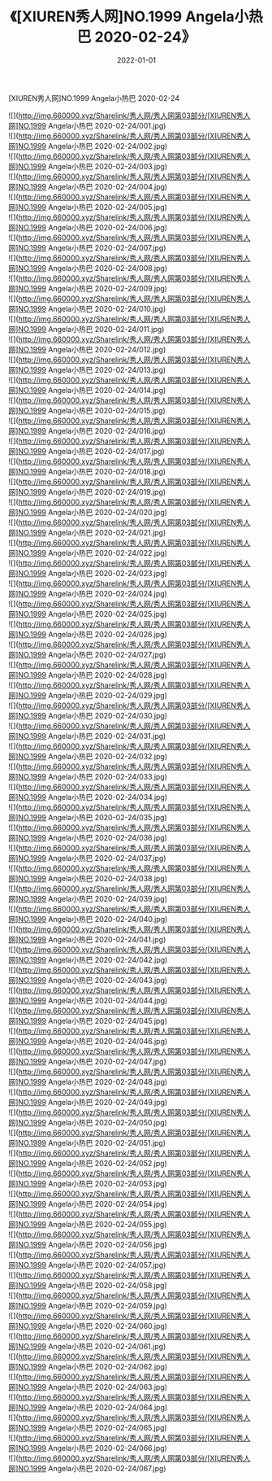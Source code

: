 ﻿---
layout: post
title:  《[XIUREN秀人网]NO.1999 Angela小热巴 2020-02-24》
date:   2022-01-01
img: http://img.660000.xyz/Sharelink/秀人网/秀人网第03部分/[XIUREN秀人网]NO.1999 Angela小热巴 2020-02-24/000.jpg
categories: [美女, 清纯, 唯美]
---

[XIUREN秀人网]NO.1999 Angela小热巴 2020-02-24

 ![](http://img.660000.xyz/Sharelink/秀人网/秀人网第03部分/[XIUREN秀人网]NO.1999 Angela小热巴 2020-02-24/001.jpg) <br>![](http://img.660000.xyz/Sharelink/秀人网/秀人网第03部分/[XIUREN秀人网]NO.1999 Angela小热巴 2020-02-24/002.jpg) <br>![](http://img.660000.xyz/Sharelink/秀人网/秀人网第03部分/[XIUREN秀人网]NO.1999 Angela小热巴 2020-02-24/003.jpg) <br>![](http://img.660000.xyz/Sharelink/秀人网/秀人网第03部分/[XIUREN秀人网]NO.1999 Angela小热巴 2020-02-24/004.jpg) <br>![](http://img.660000.xyz/Sharelink/秀人网/秀人网第03部分/[XIUREN秀人网]NO.1999 Angela小热巴 2020-02-24/005.jpg) <br>![](http://img.660000.xyz/Sharelink/秀人网/秀人网第03部分/[XIUREN秀人网]NO.1999 Angela小热巴 2020-02-24/006.jpg) <br>![](http://img.660000.xyz/Sharelink/秀人网/秀人网第03部分/[XIUREN秀人网]NO.1999 Angela小热巴 2020-02-24/007.jpg) <br>![](http://img.660000.xyz/Sharelink/秀人网/秀人网第03部分/[XIUREN秀人网]NO.1999 Angela小热巴 2020-02-24/008.jpg) <br>![](http://img.660000.xyz/Sharelink/秀人网/秀人网第03部分/[XIUREN秀人网]NO.1999 Angela小热巴 2020-02-24/009.jpg) <br>![](http://img.660000.xyz/Sharelink/秀人网/秀人网第03部分/[XIUREN秀人网]NO.1999 Angela小热巴 2020-02-24/010.jpg) <br>![](http://img.660000.xyz/Sharelink/秀人网/秀人网第03部分/[XIUREN秀人网]NO.1999 Angela小热巴 2020-02-24/011.jpg) <br>![](http://img.660000.xyz/Sharelink/秀人网/秀人网第03部分/[XIUREN秀人网]NO.1999 Angela小热巴 2020-02-24/012.jpg) <br>![](http://img.660000.xyz/Sharelink/秀人网/秀人网第03部分/[XIUREN秀人网]NO.1999 Angela小热巴 2020-02-24/013.jpg) <br>![](http://img.660000.xyz/Sharelink/秀人网/秀人网第03部分/[XIUREN秀人网]NO.1999 Angela小热巴 2020-02-24/014.jpg) <br>![](http://img.660000.xyz/Sharelink/秀人网/秀人网第03部分/[XIUREN秀人网]NO.1999 Angela小热巴 2020-02-24/015.jpg) <br>![](http://img.660000.xyz/Sharelink/秀人网/秀人网第03部分/[XIUREN秀人网]NO.1999 Angela小热巴 2020-02-24/016.jpg) <br>![](http://img.660000.xyz/Sharelink/秀人网/秀人网第03部分/[XIUREN秀人网]NO.1999 Angela小热巴 2020-02-24/017.jpg) <br>![](http://img.660000.xyz/Sharelink/秀人网/秀人网第03部分/[XIUREN秀人网]NO.1999 Angela小热巴 2020-02-24/018.jpg) <br>![](http://img.660000.xyz/Sharelink/秀人网/秀人网第03部分/[XIUREN秀人网]NO.1999 Angela小热巴 2020-02-24/019.jpg) <br>![](http://img.660000.xyz/Sharelink/秀人网/秀人网第03部分/[XIUREN秀人网]NO.1999 Angela小热巴 2020-02-24/020.jpg) <br>![](http://img.660000.xyz/Sharelink/秀人网/秀人网第03部分/[XIUREN秀人网]NO.1999 Angela小热巴 2020-02-24/021.jpg) <br>![](http://img.660000.xyz/Sharelink/秀人网/秀人网第03部分/[XIUREN秀人网]NO.1999 Angela小热巴 2020-02-24/022.jpg) <br>![](http://img.660000.xyz/Sharelink/秀人网/秀人网第03部分/[XIUREN秀人网]NO.1999 Angela小热巴 2020-02-24/023.jpg) <br>![](http://img.660000.xyz/Sharelink/秀人网/秀人网第03部分/[XIUREN秀人网]NO.1999 Angela小热巴 2020-02-24/024.jpg) <br>![](http://img.660000.xyz/Sharelink/秀人网/秀人网第03部分/[XIUREN秀人网]NO.1999 Angela小热巴 2020-02-24/025.jpg) <br>![](http://img.660000.xyz/Sharelink/秀人网/秀人网第03部分/[XIUREN秀人网]NO.1999 Angela小热巴 2020-02-24/026.jpg) <br>![](http://img.660000.xyz/Sharelink/秀人网/秀人网第03部分/[XIUREN秀人网]NO.1999 Angela小热巴 2020-02-24/027.jpg) <br>![](http://img.660000.xyz/Sharelink/秀人网/秀人网第03部分/[XIUREN秀人网]NO.1999 Angela小热巴 2020-02-24/028.jpg) <br>![](http://img.660000.xyz/Sharelink/秀人网/秀人网第03部分/[XIUREN秀人网]NO.1999 Angela小热巴 2020-02-24/029.jpg) <br>![](http://img.660000.xyz/Sharelink/秀人网/秀人网第03部分/[XIUREN秀人网]NO.1999 Angela小热巴 2020-02-24/030.jpg) <br>![](http://img.660000.xyz/Sharelink/秀人网/秀人网第03部分/[XIUREN秀人网]NO.1999 Angela小热巴 2020-02-24/031.jpg) <br>![](http://img.660000.xyz/Sharelink/秀人网/秀人网第03部分/[XIUREN秀人网]NO.1999 Angela小热巴 2020-02-24/032.jpg) <br>![](http://img.660000.xyz/Sharelink/秀人网/秀人网第03部分/[XIUREN秀人网]NO.1999 Angela小热巴 2020-02-24/033.jpg) <br>![](http://img.660000.xyz/Sharelink/秀人网/秀人网第03部分/[XIUREN秀人网]NO.1999 Angela小热巴 2020-02-24/034.jpg) <br>![](http://img.660000.xyz/Sharelink/秀人网/秀人网第03部分/[XIUREN秀人网]NO.1999 Angela小热巴 2020-02-24/035.jpg) <br>![](http://img.660000.xyz/Sharelink/秀人网/秀人网第03部分/[XIUREN秀人网]NO.1999 Angela小热巴 2020-02-24/036.jpg) <br>![](http://img.660000.xyz/Sharelink/秀人网/秀人网第03部分/[XIUREN秀人网]NO.1999 Angela小热巴 2020-02-24/037.jpg) <br>![](http://img.660000.xyz/Sharelink/秀人网/秀人网第03部分/[XIUREN秀人网]NO.1999 Angela小热巴 2020-02-24/038.jpg) <br>![](http://img.660000.xyz/Sharelink/秀人网/秀人网第03部分/[XIUREN秀人网]NO.1999 Angela小热巴 2020-02-24/039.jpg) <br>![](http://img.660000.xyz/Sharelink/秀人网/秀人网第03部分/[XIUREN秀人网]NO.1999 Angela小热巴 2020-02-24/040.jpg) <br>![](http://img.660000.xyz/Sharelink/秀人网/秀人网第03部分/[XIUREN秀人网]NO.1999 Angela小热巴 2020-02-24/041.jpg) <br>![](http://img.660000.xyz/Sharelink/秀人网/秀人网第03部分/[XIUREN秀人网]NO.1999 Angela小热巴 2020-02-24/042.jpg) <br>![](http://img.660000.xyz/Sharelink/秀人网/秀人网第03部分/[XIUREN秀人网]NO.1999 Angela小热巴 2020-02-24/043.jpg) <br>![](http://img.660000.xyz/Sharelink/秀人网/秀人网第03部分/[XIUREN秀人网]NO.1999 Angela小热巴 2020-02-24/044.jpg) <br>![](http://img.660000.xyz/Sharelink/秀人网/秀人网第03部分/[XIUREN秀人网]NO.1999 Angela小热巴 2020-02-24/045.jpg) <br>![](http://img.660000.xyz/Sharelink/秀人网/秀人网第03部分/[XIUREN秀人网]NO.1999 Angela小热巴 2020-02-24/046.jpg) <br>![](http://img.660000.xyz/Sharelink/秀人网/秀人网第03部分/[XIUREN秀人网]NO.1999 Angela小热巴 2020-02-24/047.jpg) <br>![](http://img.660000.xyz/Sharelink/秀人网/秀人网第03部分/[XIUREN秀人网]NO.1999 Angela小热巴 2020-02-24/048.jpg) <br>![](http://img.660000.xyz/Sharelink/秀人网/秀人网第03部分/[XIUREN秀人网]NO.1999 Angela小热巴 2020-02-24/049.jpg) <br>![](http://img.660000.xyz/Sharelink/秀人网/秀人网第03部分/[XIUREN秀人网]NO.1999 Angela小热巴 2020-02-24/050.jpg) <br>![](http://img.660000.xyz/Sharelink/秀人网/秀人网第03部分/[XIUREN秀人网]NO.1999 Angela小热巴 2020-02-24/051.jpg) <br>![](http://img.660000.xyz/Sharelink/秀人网/秀人网第03部分/[XIUREN秀人网]NO.1999 Angela小热巴 2020-02-24/052.jpg) <br>![](http://img.660000.xyz/Sharelink/秀人网/秀人网第03部分/[XIUREN秀人网]NO.1999 Angela小热巴 2020-02-24/053.jpg) <br>![](http://img.660000.xyz/Sharelink/秀人网/秀人网第03部分/[XIUREN秀人网]NO.1999 Angela小热巴 2020-02-24/054.jpg) <br>![](http://img.660000.xyz/Sharelink/秀人网/秀人网第03部分/[XIUREN秀人网]NO.1999 Angela小热巴 2020-02-24/055.jpg) <br>![](http://img.660000.xyz/Sharelink/秀人网/秀人网第03部分/[XIUREN秀人网]NO.1999 Angela小热巴 2020-02-24/056.jpg) <br>![](http://img.660000.xyz/Sharelink/秀人网/秀人网第03部分/[XIUREN秀人网]NO.1999 Angela小热巴 2020-02-24/057.jpg) <br>![](http://img.660000.xyz/Sharelink/秀人网/秀人网第03部分/[XIUREN秀人网]NO.1999 Angela小热巴 2020-02-24/058.jpg) <br>![](http://img.660000.xyz/Sharelink/秀人网/秀人网第03部分/[XIUREN秀人网]NO.1999 Angela小热巴 2020-02-24/059.jpg) <br>![](http://img.660000.xyz/Sharelink/秀人网/秀人网第03部分/[XIUREN秀人网]NO.1999 Angela小热巴 2020-02-24/060.jpg) <br>![](http://img.660000.xyz/Sharelink/秀人网/秀人网第03部分/[XIUREN秀人网]NO.1999 Angela小热巴 2020-02-24/061.jpg) <br>![](http://img.660000.xyz/Sharelink/秀人网/秀人网第03部分/[XIUREN秀人网]NO.1999 Angela小热巴 2020-02-24/062.jpg) <br>![](http://img.660000.xyz/Sharelink/秀人网/秀人网第03部分/[XIUREN秀人网]NO.1999 Angela小热巴 2020-02-24/063.jpg) <br>![](http://img.660000.xyz/Sharelink/秀人网/秀人网第03部分/[XIUREN秀人网]NO.1999 Angela小热巴 2020-02-24/064.jpg) <br>![](http://img.660000.xyz/Sharelink/秀人网/秀人网第03部分/[XIUREN秀人网]NO.1999 Angela小热巴 2020-02-24/065.jpg) <br>![](http://img.660000.xyz/Sharelink/秀人网/秀人网第03部分/[XIUREN秀人网]NO.1999 Angela小热巴 2020-02-24/066.jpg) <br>![](http://img.660000.xyz/Sharelink/秀人网/秀人网第03部分/[XIUREN秀人网]NO.1999 Angela小热巴 2020-02-24/067.jpg) <br>